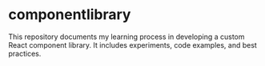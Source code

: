 # componentlibrary
This repository documents my learning process in developing a custom React component library. It includes experiments, code examples, and best practices.
